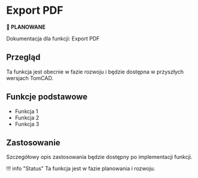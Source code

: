 # Export PDF

**🔄 PLANOWANE**

Dokumentacja dla funkcji: Export PDF

## Przegląd

Ta funkcja jest obecnie w fazie rozwoju i będzie dostępna w przyszłych wersjach TomCAD.

## Funkcje podstawowe

- Funkcja 1
- Funkcja 2  
- Funkcja 3

## Zastosowanie

Szczegółowy opis zastosowania będzie dostępny po implementacji funkcji.

\!\!\! info "Status"
    Ta funkcja jest w fazie planowania i rozwoju.
